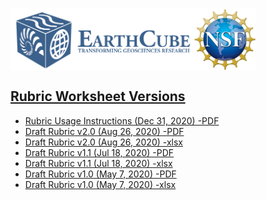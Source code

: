 <a href="http://earthcube.org/" target="_blank"><img src="../images/logo_earthcube_full_horizontal.png" height="100" align="left">
<a href="https://nsf.gov/" target="_blank"><img src="../images/NSF_4-Color_bitmap_Logo.png" width="100" height="100" align="center">
 
 



## Rubric Worksheet Versions
* [Rubric Usage Instructions (Dec 31, 2020) -PDF](Rubric-Instructions.pdf)
* [Draft Rubric v2.0 (Aug 26, 2020) -PDF](Descriptor-classifications-worksheet-v2.0.pdf) 
* [Draft Rubric v2.0 (Aug 26, 2020) -xlsx](Descriptor-classifications-worksheet-v2.0.xlsx)
* [Draft Rubric v1.1 (Jul 18, 2020) -PDF](Descriptor-classifications-worksheet-v1.1.pdf) 
* [Draft Rubric v1.1 (Jul 18, 2020) -xlsx](Descriptor-classifications-worksheet-v1.1.xlsx)
* [Draft Rubric v1.0 (May 7, 2020) -PDF](Descriptor-classifications-worksheet-v1.0.pdf) 
* [Draft Rubric v1.0 (May 7, 2020) -xlsx](Descriptor-classifications-worksheet-v1.0.xlsx)
